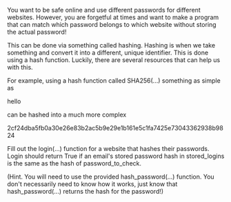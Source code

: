 You want to be safe online and use different passwords for different websites. However, you are forgetful at times and want to make a program that can match which password belongs to which website without storing the actual password!

This can be done via something called hashing. Hashing is when we take something and convert it into a different, unique identifier. This is done using a hash function. Luckily, there are several resources that can help us with this.

For example, using a hash function called SHA256(...) something as simple as

hello

can be hashed into a much more complex

2cf24dba5fb0a30e26e83b2ac5b9e29e1b161e5c1fa7425e73043362938b9824

Fill out the login(...) function for a website that hashes their passwords. Login should return True if an email's stored password hash in stored_logins is the same as the hash of password_to_check.

(Hint. You will need to use the provided hash_password(...) function. You don't necessarily need to know how it works, just know that hash_password(...) returns the hash for the password!)

